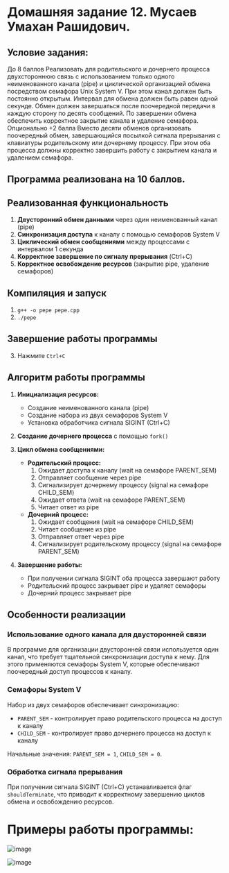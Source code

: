 # Домашняя задание 12. Мусаев Умахан Рашидович.

## Условие задания:
До 8 баллов
Реализовать для родительского и дочернего процесса двухстороннюю связь с использованием только одного неименованного канала (pipe) и циклической организацией обмена посредством семафора Unix System V. При этом канал должен быть постоянно открытым. Интервал для обмена должен быть равен одной секунде. Обмен должен завершаться после поочередной передачи в каждую сторону по десять сообщений. По завершении обмена обеспечить корректное закрытие канала и удаление семафора.
Опционально +2 балла
Вместо десяти обменов организовать поочередный обмен, завершающийся посылкой сигнала прерывания с клавиатуры родительскому или дочернему процессу. При этом оба процесса должны корректно завершить работу с закрытием канала и удалением семафора.


## Программа реализована на 10 баллов.
## Реализованная функциональность

1. **Двусторонний обмен данными** через один неименованный канал (pipe)
2. **Синхронизация доступа** к каналу с помощью семафоров System V
3. **Циклический обмен сообщениями** между процессами с интервалом 1 секунда
4. **Корректное завершение по сигналу прерывания** (Ctrl+C)
5. **Корректное освобождение ресурсов** (закрытие pipe, удаление семафоров)

## Компиляция и запуск
1. `g++ -o pepe pepe.cpp`
2. `./pepe`

## Завершение работы программы
3. Нажмите `Ctrl+C`


## Алгоритм работы программы

1. **Инициализация ресурсов:**
   - Создание неименованного канала (pipe)
   - Создание набора из двух семафоров System V
   - Установка обработчика сигнала SIGINT (Ctrl+C)

2. **Создание дочернего процесса** с помощью `fork()`

3. **Цикл обмена сообщениями:**
   - **Родительский процесс:**
     1. Ожидает доступа к каналу (wait на семафоре PARENT_SEM)
     2. Отправляет сообщение через pipe
     3. Сигнализирует дочернему процессу (signal на семафоре CHILD_SEM)
     4. Ожидает ответа (wait на семафоре PARENT_SEM)
     5. Читает ответ из pipe
   - **Дочерний процесс:**
     1. Ожидает сообщения (wait на семафоре CHILD_SEM)
     2. Читает сообщение из pipe
     3. Отправляет ответ через pipe
     4. Сигнализирует родительскому процессу (signal на семафоре PARENT_SEM)

4. **Завершение работы:**
   - При получении сигнала SIGINT оба процесса завершают работу
   - Родительский процесс закрывает pipe и удаляет семафоры
   - Дочерний процесс закрывает pipe

## Особенности реализации

### Использование одного канала для двусторонней связи

В программе для организации двусторонней связи используется один канал, что требует тщательной синхронизации доступа к нему. Для этого применяются семафоры System V, которые обеспечивают поочередный доступ процессов к каналу.

### Семафоры System V

Набор из двух семафоров обеспечивает синхронизацию:
- `PARENT_SEM` - контролирует право родительского процесса на доступ к каналу
- `CHILD_SEM` - контролирует право дочернего процесса на доступ к каналу

Начальные значения: `PARENT_SEM = 1`, `CHILD_SEM = 0`.

### Обработка сигнала прерывания

При получении сигнала SIGINT (Ctrl+C) устанавливается флаг `shouldTerminate`, что приводит к корректному завершению циклов обмена и освобождению ресурсов.


# Примеры работы программы:
![image](https://github.com/user-attachments/assets/11d57ab0-4c45-48d0-8e2e-755eeededbd7)

![image](https://github.com/user-attachments/assets/0f585925-db77-4e1b-a101-3c2b64b70687)

